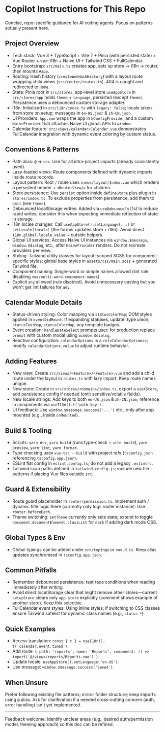 # Copilot Instructions for This Repo

Concise, repo-specific guidance for AI coding agents. Focus on patterns actually present here.

## Project Overview

- Tech stack: Vue 3 + TypeScript + Vite 7 + Pinia (with persisted state) + Vue Router + vue-i18n + Naive UI + Tailwind CSS + FullCalendar.
- Entry bootstrap: `src/main.ts` creates app, sets up store -> i18n -> router, then mounts `#app`.
- Routing: Hash history (`createWebHashHistory`) with a layout route wrapping child views (`src/router/routes.ts`). 404 is caught and redirected to `Home`.
- State: Pinia root in `src/stores`, app-level store `useAppStore` in `src/stores/app` holds `theme` + `language`, persisted (except `theme`). Persistence uses a debounced custom storage adapter.
- i18n: Initialized in `src/i18n/index.ts` with `legacy: false`; locale taken from store on setup; messages in `en-US.json` & `zh-CN.json`.
- UI Providers: `App.vue` wraps the app in `NConfigProvider` and a custom `NaiveProvider` that attaches Naive UI global APIs to `window`.
- Calendar feature: `src/views/calendar/Calendar.vue` demonstrates FullCalendar integration with dynamic event coloring by custom status.

## Conventions & Patterns

- Path alias: `@` => `src`. Use for all intra-project imports (already consistently used).
- Lazy-loaded views: Route components defined with dynamic imports inside route records.
- Layout pattern: Root `/` route uses `views/layout/Index.vue` which renders a persistent header + `<RouterView/>` for children.
- Store persistence: Use `persist` option inside `defineStore` plus plugin in `stores/index.ts`. To exclude properties from persistence, add them to `omit` (see `theme`).
- Debounced localStorage writes: Added via `useDebounceFn` (1s) to reduce rapid writes; consider this when expecting immediate reflection of state in storage.
- i18n locale changes: Call `useAppStore().setLanguage(...)` or `setLocale(locale)` (the former updates store + i18n). Avoid direct `i18n.global.locale.value =` outside helpers.
- Global UI services: Access Naive UI instances via `window.$message`, `window.$dialog`, etc., after `NaiveProvider` renders. Do not recreate providers per view.
- Styling: Tailwind utility classes for layout; scoped SCSS for component-specific styles; global base styles in `assets/css/main.scss` + generated Tailwind file.
- Component naming: Single-word or simple names allowed (lint rule disabling `vue/multi-word-component-names`).
- Explicit `any` allowed (rule disabled). Avoid unnecessary casting but you won't get lint failures for `any`.

## Calendar Module Details

- Status-driven styling: Color mapping via `statusColorMap`; DOM styles applied in `eventDidMount`. If expanding statuses, update: type union, `statusTextMap`, `statusColorMap`, any template badges.
- Event creation: `handleDateSelect` prompts user; for production replace `prompt` with custom modal using `window.$dialog`.
- Reactive configuration: `calendarOptions` is a `ref<CalendarOptions>`; modify `calendarOptions.value` to adjust runtime behavior.

## Adding Features

- New view: Create `src/views/<Feature>/<Feature>.vue` and add a child route under the layout in `routes.ts` with lazy import. Keep route names unique.
- New store: Create in `src/stores/<domain>/index.ts`, export a `useXStore`, add persistence config if needed (omit sensitive/volatile fields).
- New locale strings: Add keys to both `en-US.json` & `zh-CN.json`; reference in components via `useI18n().t('path.key')`.
- UI feedback: Use `window.$message.success('...')` etc., only after app mounted (e.g., inside `onMounted`).

## Build & Tooling

- Scripts: `yarn dev`, `yarn build` (runs type-check + `vite build`), `yarn preview`, `yarn lint`, `yarn format`.
- Type checking uses `vue-tsc --build` with project refs (`tsconfig.json` referencing `tsconfig.app.json`).
- ESLint flat config in `eslint.config.ts`; do not add a legacy `.eslintrc`.
- Tailwind scan paths defined in `tailwind.config.js`; include new file patterns if placing Vue files outside `src`.

## Guard & Extensibility

- Route guard placeholder in `router/permission.ts`. Implement auth / dynamic title logic there (currently only logs router instance). Use `router.beforeEach`.
- Theme switching: `setTheme` currently only sets state; extend to toggle `document.documentElement.classList` for `dark` if adding dark mode CSS.

## Global Types & Env

- Global typings can be added under `src/typings` or `env.d.ts`. Keep alias updates synchronized in `tsconfig.app.json`.

## Common Pitfalls

- Remember debounced persistence: test race conditions when reading immediately after writing.
- Avoid direct localStorage clear that might remove other stores—current `setupStore` clears only `app-store` explicitly (comment shows example of another store). Keep this selective.
- FullCalendar event styles: Using inline styles; if switching to CSS classes ensure Tailwind safelist for dynamic class names (e.g., `status-*`).

## Quick Examples

- Access translation: `const { t } = useI18n(); t('calendar.event.timed')`.
- Add route: `{ path: 'reports', name: 'Reports', component: () => import('@/views/reports/Reports.vue') }`.
- Update locale: `useAppStore().setLanguage('en-US')`.
- Use message: `window.$message.success('Saved')`.

## When Unsure

Prefer following existing file patterns; mirror folder structure; keep imports using `@` alias. Ask for clarification if a needed cross-cutting concern (auth, error handling) isn't yet implemented.

---

Feedback welcome: identify unclear areas (e.g., desired auth/permission model, theming approach) so this doc can be refined.

